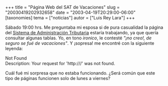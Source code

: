 +++
title = "Página Web del SAT de Vacaciones"
slug = "20030419202932658"
date = "2003-04-19T20:29:00-06:00"
[taxonomies]
tema = ["noticias"]
autor = ["Luis Rey Lara"]
+++

Sábado 19:00 hrs. Me preguntaba mi esposa si de pura casualidad la
página del [Sistema de Administración Tributaria](http://www.sat.gob.mx)
estaría trabajando, ya que quería consultar algunas tablas. Yo, en tono
*ironico*, le contesté *"¡no creo!, de seguro se fué de vacaciones"*. Y
¡sopresa! me encontré con la siguiente leyenda:

Not Found  
Description: Your request for 'http:///' was not found.

Cuál fué mi sorpresa que no estaba funcionando. ¿Será común que este
tipo de páginas funcionen solo de lunes a viernes?

